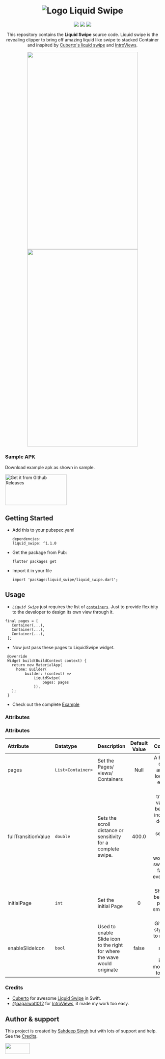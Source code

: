 <h1 align="center" xmlns="http://www.w3.org/1999/html">
  <br>
   <img src="https://github.com/iamSahdeep/liquid_swipe_flutter/assets/page1.png" alt="Logo Liquid Swipe" title="Logo by  FotoJet ( https://www.fotojet.com/ )" />
  <br>
</h1>
<p align="center">  
 <a href="https://github.com/iamSahdeep/liquid_swipe_flutter/releases" <img height="20" alt="GitHub All Releases" src="https://img.shields.io/github/downloads/iamSahdeep/liquid_swipe_flutter/total.svg?style=for-the-badge"></a>
<a href="https://www.codacy.com/app/iamSahdeep/liquid_swipe_flutter?utm_source=github.com&amp;utm_medium=referral&amp;utm_content=iamSahdeep/liquid_swipe_flutter&amp;utm_campaign=Badge_Grade"><img src="https://api.codacy.com/project/badge/Grade/ccdaffb33883461b8570cd80f5051631"/></a>
 <a href="https://pub.dev/packages/liquid_swipe" <img height="20" alt="Pub" src="https://img.shields.io/pub/v/liquid_swipe.svg?style=for-the-badge"></a>
 <a href="https://opensource.org/licenses/MIT"><img src="https://img.shields.io/badge/license-APACHE2.0-blue.svg"></a>
   <a href="https://flutter.dev"><img src="https://img.shields.io/badge/Built%20for-Flutter-blue.svg?longCache=true&style=flat-square" "></a>
</p>

<p align="center">
  This repository contains the <strong>Liquid Swipe</strong> source code.
  Liquid swipe is the revealing clipper to bring off amazing liquid like swipe to stacked Container and inspired by <a href="https://github.com/Cuberto/liquid-swipe"> Cuberto's liquid swipe</a> and <a href="https://github.com/aagarwal1012/IntroViews-Flutter">IntroViews</a>.

</p>

<p align="center">
<img src="https://github.com/iamSahdeep/liquid_swipe_flutter/assets/example.gif" width="360" height="640">
<img src="https://github.com/iamSahdeep/liquid_swipe_flutter/assets/another.gif" width="360" height="640">
</p>

### Sample APK

Download example apk as shown in sample.

<a href='https://github.com/iamSahdeep/liquid_swipe_flutter/blob/master/app-release.apk'><img alt='Get it from Github Releases' src='https://i0.wp.com/dimitrology.com/wp-content/uploads/2017/02/download-apk.png?resize=172%2C100&ssl=1' width="200" height="100"/></a>
 

## Getting Started
* Add this to your pubspec.yaml
  ```
  dependencies:
  liquid_swipe: ^1.1.0
  
  ```
* Get the package from Pub:

  ```
  flutter packages get
  ```
* Import it in your file

  ```
  import 'package:liquid_swipe/liquid_swipe.dart';
  ```
  
## Usage

 - *`Liquid Swipe`* just requires the list of [`containers`](https://api.flutter.dev/flutter/widgets/Container-class.html). Just to provide flexibity to the developer to design its own view through it.
 ```
 final pages = [
    Container(...),
    Container(...),
    Container(...),
  ];
 ```
 
 * Now just pass these pages to LiquidSwipe widget.
 ```
  @override
  Widget build(BuildContext context) {
    return new MaterialApp(
      home: Builder(
          builder: (context) =>
              LiquidSwipe(
                  pages: pages
              )),
    );
  }
 ```

 * Check out the complete [Example](https://github.com/iamSahdeep/liquid_swipe_flutter/tree/master/example)
 
### Attributes
 ### Attributes  
  
| Attribute        | Datatype       |     Description                                                                                   |                                          Default Value                                          |                                          Comments                                          |
| :-------------------- | :------------- | :------------------------------------------------------------------------- | :---------------------------------------------------------------------------------------------: |:---------------------------------------------------------------------------------------------: |
| pages             | `List<Container>`         | Set the Pages/ views/ Containers                   |                                              Null                                               | A Page can contain anything, look for an example|
| fullTransitionValue             | `double` | Sets the scroll distance or sensitivity for a complete swipe.                                       |                                              400.0 | This transition value can be used to increase or decrease the sensitivity of the swipe. 100.0 would make swipe really fast with even a bit of drag                                               |
| initialPage                 | `int`  | Set the initial Page                                       |                                              0   | Should not be >= no.of pages or smaller than 0                                               |
| enableSlideIcon                  |`bool`  | Used to enable Slide icon to the right for where the wave would originate                                       |                                              false   | Gives a ios style arrow to right side of the screen. Might include modification to it soon.                                               |

### Credits
   - [Cuberto](https://github.com/Cuberto) for awesome [Liquid Swipe](https://github.com/Cuberto/liquid-swipe) in Swift.
   - [@aagarwal1012](https://github.com/aagarwal1012) for [IntroViews](https://github.com/aagarwal1012/IntroViews-Flutter), it made my work too easy.
 
 
## Author & support
This project is created by [Sahdeep Singh](https://github.com/iamSahdeep) but with lots of support and help. See the [Credits](https://github.com/iamSahdeep/Bop/blob/master/README.md#credits).

<img src="https://cdn-images-1.medium.com/max/1200/1*2yFbiGdcACiuLGo4dMKmJw.jpeg" width="80" height="35">

